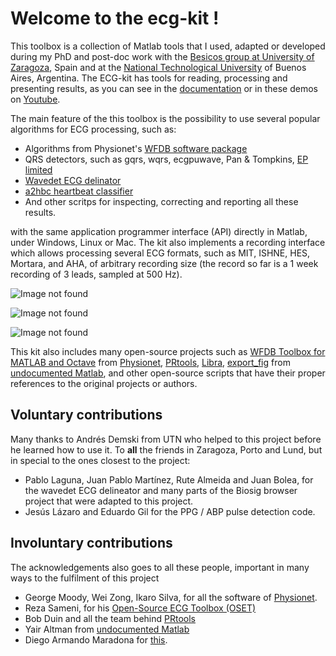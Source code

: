 # Welcome to the ecg-kit !

This toolbox is a collection of Matlab tools that I used, adapted or developed during my PhD and post-doc work with the [Besicos group at University of Zaragoza](http://diec.unizar.es/~laguna/personal/), Spain and at the [National Technological University](http://www.electron.frba.utn.edu.ar/) of Buenos Aires, Argentina. The ECG-kit has tools for reading, processing and presenting results, as you can see in the [documentation](http://ecg-kit.readthedocs.org/en/latest/index.html) or in these demos on [Youtube](https://www.youtube.com/watch?v=8lJtkGhrqFw&list=PLlD2eDv5CIe9sA2atmnb-DX48FIRG46z7&index=1).

The main feature of the this toolbox is the possibility to use several popular algorithms for ECG processing, such as:

* Algorithms from Physionet's [WFDB software package](http://physionet.org/physiotools/wfdb.shtml)
* QRS detectors, such as gqrs, wqrs, ecgpuwave, Pan & Tompkins, [EP limited](http://www.eplimited.com/confirmation.htm)
* [Wavedet ECG delinator](http://diec.unizar.es/~laguna/personal/publicaciones/wavedet_tbme04.pdf)
* [a2hbc heartbeat classifier](https://code.google.com/p/a2hbc/)
* And other scritps for inspecting, correcting and reporting all these results. 

with the same application programmer interface (API) directly in Matlab, under Windows, Linux or Mac. The kit also implements a recording interface which allows processing several ECG formats, such as MIT, ISHNE, HES, Mortara, and AHA, of arbitrary recording size (the record so far is a 1 week recording of 3 leads, sampled at 500 Hz).

![Image not found](http://ecg-kit.readthedocs.org/en/latest/_images/ex_ABP_PPG_Registro_01M_full_Pagina_05.png)

![Image not found](http://ecg-kit.readthedocs.org/en/latest/_images/QRS_corrector.PNG)

![Image not found](http://ecg-kit.readthedocs.org/en/latest/_images/208_full_14.png)

This kit also includes many open-source projects such as [WFDB Toolbox for MATLAB and Octave](http://physionet.org/physiotools/matlab/wfdb-app-matlab/) from [Physionet](http://physionet.org/), [PRtools](http://prtools.org/), [Libra](https://wis.kuleuven.be/stat/robust/LIBRA), [export_fig](http://undocumentedmatlab.com/blog/export_fig) from [undocumented Matlab](http://undocumentedmatlab.com/), and other open-source scripts that have their proper references to the original projects or authors.

## Voluntary contributions
Many thanks to Andrés Demski from UTN who helped to this project before he learned how to use it. To **all** the friends in Zaragoza, Porto and Lund, but in special to the ones closest to the project:

* Pablo Laguna, Juan Pablo Martínez, Rute Almeida and Juan Bolea, for the wavedet ECG delineator and many parts of the Biosig browser project that were adapted to this project. 
* Jesús Lázaro and Eduardo Gil for the PPG / ABP pulse detection code.

## Involuntary contributions
The acknowledgements also goes to all these people, important in many ways to the fulfilment of this project

* George Moody, Wei Zong, Ikaro Silva, for all the software of [Physionet](http://physionet.org/).
* Reza Sameni, for his [Open-Source ECG Toolbox (OSET)](http://www.oset.ir)
* Bob Duin and all the team behind [PRtools](http://prtools.org/)
* Yair Altman from [undocumented Matlab](http://undocumentedmatlab.com/)
* Diego Armando Maradona for [this](https://github.com/marianux/ecg-kit/blob/master/common/genio_inspirador.jpeg?raw=true).


